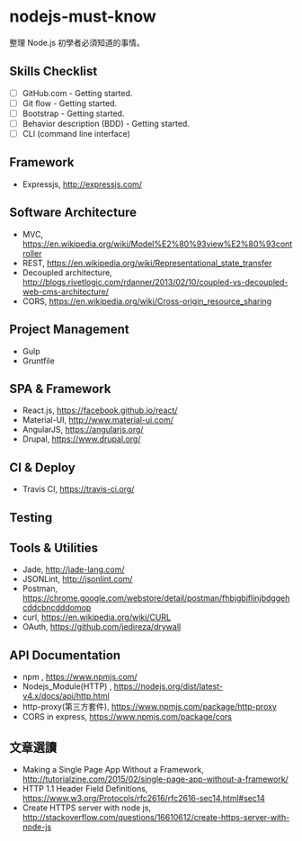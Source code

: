 # nodejs-must-know

整理 Node.js 初學者必須知道的事情。

## Skills Checklist

- [ ] GitHub.com - Getting started.
- [ ] Git flow - Getting started.
- [ ] Bootstrap - Getting started.
- [ ] Behavior description (BDD) - Getting started.
- [ ] CLI (command line interface)

## Framework

* Expressjs, http://expressjs.com/

## Software Architecture

* MVC, https://en.wikipedia.org/wiki/Model%E2%80%93view%E2%80%93controller
* REST, https://en.wikipedia.org/wiki/Representational_state_transfer
* Decoupled architecture, http://blogs.rivetlogic.com/rdanner/2013/02/10/coupled-vs-decoupled-web-cms-architecture/
* CORS, https://en.wikipedia.org/wiki/Cross-origin_resource_sharing

## Project Management

* Gulp
* Gruntfile

## SPA & Framework

* React.js, https://facebook.github.io/react/
* Material-UI, http://www.material-ui.com/
* AngularJS, https://angularjs.org/
* Drupal, https://www.drupal.org/

## CI & Deploy

* Travis CI, https://travis-ci.org/

## Testing

## Tools & Utilities

* Jade, http://jade-lang.com/
* JSONLint, http://jsonlint.com/
* Postman, https://chrome.google.com/webstore/detail/postman/fhbjgbiflinjbdggehcddcbncdddomop
* curl, https://en.wikipedia.org/wiki/CURL
* OAuth, https://github.com/jedireza/drywall

## API Documentation 
* npm , https://www.npmjs.com/
* Nodejs_Module(HTTP) , https://nodejs.org/dist/latest-v4.x/docs/api/http.html
* http-proxy(第三方套件), https://www.npmjs.com/package/http-proxy
* CORS in express, https://www.npmjs.com/package/cors

## 文章選讀

* Making a Single Page App Without a Framework, http://tutorialzine.com/2015/02/single-page-app-without-a-framework/
* HTTP 1.1 Header Field Definitions, https://www.w3.org/Protocols/rfc2616/rfc2616-sec14.html#sec14
* Create HTTPS server with node js, http://stackoverflow.com/questions/16610612/create-https-server-with-node-js

